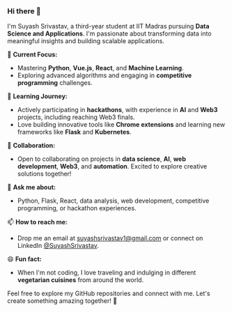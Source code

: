 ### Hi there 👋

I'm Suyash Srivastav, a third-year student at IIT Madras pursuing **Data Science and Applications**. I'm passionate about transforming data into meaningful insights and building scalable applications.

🚀 **Current Focus:** 
- Mastering **Python**, **Vue.js**, **React**, and **Machine Learning**.
- Exploring advanced algorithms and engaging in **competitive programming** challenges.

🌱 **Learning Journey:**
- Actively participating in **hackathons**, with experience in **AI** and **Web3** projects, including reaching Web3 finals.
- Love building innovative tools like **Chrome extensions** and learning new frameworks like **Flask** and **Kubernetes**.

👯 **Collaboration:** 
- Open to collaborating on projects in **data science**, **AI**, **web development**, **Web3**, and **automation**. Excited to explore creative solutions together!

💬 **Ask me about:** 
- Python, Flask, React, data analysis, web development, competitive programming, or hackathon experiences.

📫 **How to reach me:** 
- Drop me an email at suyashsrivastav1@gmail.com or connect on LinkedIn [@SuyashSrivastav](https://www.linkedin.com/in/MasterSuyash1/).

😄 **Fun fact:** 
- When I'm not coding, I love traveling and indulging in different **vegetarian cuisines** from around the world.

Feel free to explore my GitHub repositories and connect with me. Let's create something amazing together! 🌟

